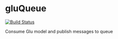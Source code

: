 gluQueue
========
[![Build Status](https://travis-ci.org/flatiron32/gluQueue.svg)](https://travis-ci.org/flatiron32/gluQueue)

Consume Glu model and publish messages to queue
